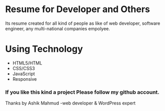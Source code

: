 # Resume for Developer and Others
Its resume created for all kind of people as like of web developer, software engineer, any multi-national companies empolyee.


# Using Technology
- HTML5/HTML 
- CSS/CSS3
- JavaScript
- Responsive

### If you like this kind a project Please follow my github account.

Thanks by 
Ashik Mahmud
-web developer & WordPress expert
